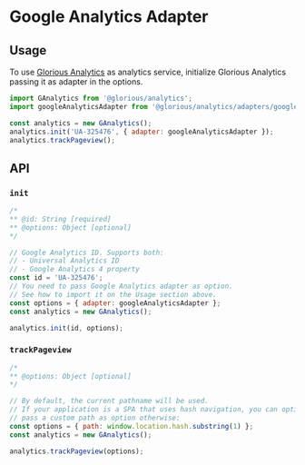 # Google Analytics Adapter

## Usage

To use [Glorious Analytics](https://analytics.google.com/) as analytics service, initialize Glorious Analytics passing it as adapter in the options.

``` javascript
import GAnalytics from '@glorious/analytics';
import googleAnalyticsAdapter from '@glorious/analytics/adapters/google-analytics';

const analytics = new GAnalytics();
analytics.init('UA-325476', { adapter: googleAnalyticsAdapter });
analytics.trackPageview();
```

## API

### `init`

``` javascript
/*
** @id: String [required]
** @options: Object [optional]
*/

// Google Analytics ID. Supports both:
// - Universal Analytics ID
// - Google Analytics 4 property
const id = 'UA-325476';
// You need to pass Google Analytics adapter as option.
// See how to import it on the Usage section above.
const options = { adapter: googleAnalyticsAdapter };
const analytics = new GAnalytics();

analytics.init(id, options);
```

### `trackPageview`

``` javascript
/*
** @options: Object [optional]
*/

// By default, the current pathname will be used.
// If your application is a SPA that uses hash navigation, you can optionally
// pass a custom path as option otherwise:
const options = { path: window.location.hash.substring(1) };
const analytics = new GAnalytics();

analytics.trackPageview(options);
```
